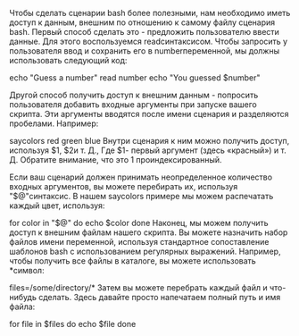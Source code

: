 Чтобы сделать сценарии bash более полезными, нам необходимо иметь доступ к данным, внешним по отношению к самому файлу сценария bash. Первый способ сделать это - предложить пользователю ввести данные. Для этого воспользуемся readсинтаксисом. Чтобы запросить у пользователя ввод и сохранить его в numberпеременной, мы должны использовать следующий код:

echo "Guess a number"
read number
echo "You guessed $number"

Другой способ получить доступ к внешним данным - попросить пользователя добавить входные аргументы при запуске вашего скрипта. Эти аргументы вводятся после имени сценария и разделяются пробелами. Например:

saycolors red green blue
Внутри сценария к ним можно получить доступ, используя $1, $2и т. Д., Где $1- первый аргумент (здесь «красный») и т. Д. Обратите внимание, что это 1 проиндексированный.

Если ваш сценарий должен принимать неопределенное количество входных аргументов, вы можете перебирать их, используя "$@"синтаксис. В нашем saycolors примере мы можем распечатать каждый цвет, используя:

for color in "$@"
do
  echo $color
done
Наконец, мы можем получить доступ к внешним файлам нашего скрипта. Вы можете назначить набор файлов имени переменной, используя стандартное сопоставление шаблонов bash с использованием регулярных выражений. Например, чтобы получить все файлы в каталоге, вы можете использовать *символ:

files=/some/directory/*
Затем вы можете перебрать каждый файл и что-нибудь сделать. Здесь давайте просто напечатаем полный путь и имя файла:

for file in $files
do
  echo $file
done